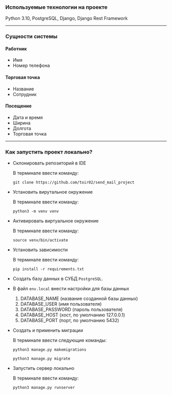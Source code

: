 ### Используемые технологии на проекте
Python 3.10, PostgreSQL, Django, Django Rest Framework
___
### Сущности системы
#### Работник
* Имя
* Номер телефона

#### Торговая точка
* Название
* Сотрудник

#### Посещение
* Дата и время
* Ширина
* Долгота
* Торговая точка
___
### Как запустить проект локально?
* Склонировать репозиторий в IDE
  
  В терминале ввести команду:
  ```
  git clone https://github.com/toir02/send_mail_project
* Установить вирутальное окружение

  В терминале ввести команду:
  ```
  python3 -m venv venv
  ```
* Активировать виртуальное окружение

  В терминале ввести команду:
  ```
  source venv/bin/activate
  ```
* Установить зависимости

  В терминале ввести команду:
  ```
  pip install -r requirements.txt
  ```
* Создать базу данных в СУБД ``PostgreSQL``.
* В файл ``env.local`` внести настройки для базы данных

  1. DATABASE_NAME (название созданной базы данных) 
  2. DATABASE_USER (имя пользователя)
  3. DATABASE_PASSWORD (пароль пользователя)
  4. DATABASE_HOST (хост, по умолчанию 127.0.0.1)
  5. DATABASE_PORT (порт, по умолчанию 5432)
* Создать и применить миграции

  В терминале ввести следующие команды:
  ```
  python3 manage.py makemigrations
  ```
  ```
  python3 manage.py migrate
  ```
* Запустить сервер локально

  В терминале ввести команду:
  ```
  python3 manage.py runserver
  ```
